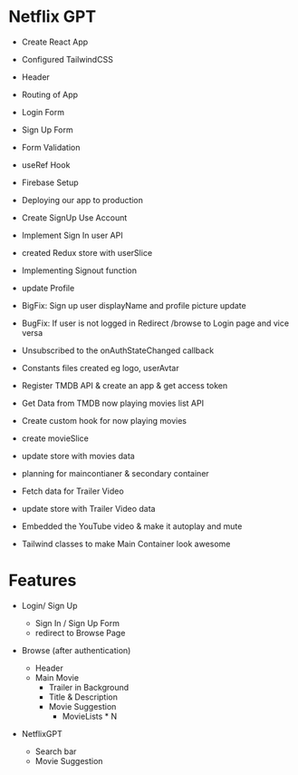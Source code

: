# Netflix GPT
- Create React App
- Configured TailwindCSS
- Header
- Routing of App
- Login Form
- Sign Up Form
- Form Validation
- useRef Hook
- Firebase Setup
- Deploying our app to production
- Create SignUp Use Account
- Implement Sign In user API
- created Redux store with userSlice
- Implementing Signout function
- update Profile
- BigFix: Sign up user displayName and profile picture update
- BugFix: If user is not logged in Redirect /browse to Login page and vice versa
- Unsubscribed to the onAuthStateChanged callback
- Constants files created eg logo, userAvtar
- Register TMDB API & create an app & get access token
- Get Data from TMDB now playing movies list API

- Create custom hook for now playing movies
- create movieSlice
- update store with movies data
- planning for maincontianer & secondary container
- Fetch data for Trailer Video
- update store with Trailer Video data
- Embedded the YouTube video & make it autoplay and mute
- Tailwind classes to make Main Container look awesome

# Features
- Login/ Sign Up
    - Sign In / Sign Up Form
    - redirect to Browse Page

- Browse (after authentication)
    - Header
    - Main Movie
        - Trailer in Background
        - Title & Description
        - Movie Suggestion
            - MovieLists * N

- NetflixGPT
    - Search bar
    - Movie Suggestion